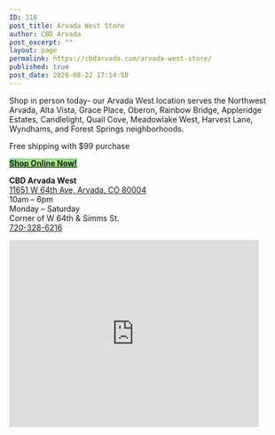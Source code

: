 ```yaml
---
ID: 318
post_title: Arvada West Store
author: CBD Arvada
post_excerpt: ""
layout: page
permalink: https://cbdarvada.com/arvada-west-store/
published: true
post_date: 2020-08-22 17:14:50
---
```

<!-- wp:paragraph -->
<p>Shop in person today- our Arvada West location serves the Northwest Arvada, Alta Vista, Grace Place, Oberon, Rainbow Bridge, Appleridge Estates, Candlelight, Quail Cove, Meadowlake West, Harvest Lane, Wyndhams, and Forest Springs neighborhoods.</p>
<!-- /wp:paragraph -->

<!-- wp:paragraph -->
<p>Free shipping with $99 purchase</p>
<!-- /wp:paragraph -->

<!-- wp:buttons -->
<div class="wp-block-buttons"><!-- wp:button {"style":{"color":{"gradient":"radial-gradient(rgb(202,248,128) 0%,rgb(113,206,126) 100%)"}},"className":"is-style-outline"} -->
<div class="wp-block-button is-style-outline"><a class="wp-block-button__link has-background" href="/shop-online-now/" style="background:radial-gradient(rgb(202,248,128) 0%,rgb(113,206,126) 100%)" rel="/shop-online-now/"><strong>Shop Online Now!</strong></a></div>
<!-- /wp:button --></div>
<!-- /wp:buttons -->

<!-- wp:paragraph -->
<p><strong>CBD Arvada West</strong><br><a href="https://g.page/arvada-american-shaman-cbd?share">11651 W 64th Ave, Arvada, CO 80004</a><br>10am – 6pm<br>Monday – Saturday<br>Corner of W 64th &amp; Simms St.<br><a href="tel: 7203286216">720-328-6216</a></p>
<!-- /wp:paragraph -->

<!-- wp:html -->
<iframe src="https://www.google.com/maps/embed?pb=!1m18!1m12!1m3!1d3064.6882320729374!2d-105.13201298525863!3d39.813984600000616!2m3!1f0!2f0!3f0!3m2!1i1024!2i768!4f13.1!3m3!1m2!1s0x876b8ffe9b2a875b%3A0xd8d932411a536fb1!2sCBD%20Arvada%20American%20Shaman%20West!5e0!3m2!1sen!2sus!4v1582487168995!5m2!1sen!2sus" width="450" height="337" frameborder="0" style="border:0;" allowfullscreen=""></iframe>
<!-- /wp:html -->